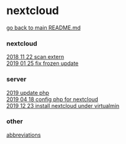# nextcloud

[go back to main README.md](../README.md)


### nextcloud
[2018 11 22 scan extern](../log/2018_11_22_002__scan_nextclouds_extern.md) \
[2019 01 25 fix frozen update](../log/2019_01_25__fix_frozen_nextcloud_update.md)


### server
[2019 update php](../log/2019__php_update.md) \
[2019 04 18 config php for nextcloud](../log/2019_04_18__config_php_for_nextcloud.md) \
[2019 12 23 install nextcloud under virtualmin](../log/2019_12_23__install_nextcloud_under_virtualmin.md)


### other
[abbreviations](../log/abbreviations.md)
